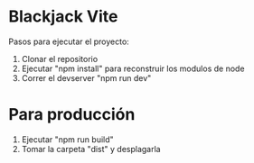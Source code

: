 # Blackjack Vite

Pasos para ejecutar el proyecto:

1. Clonar el repositorio
2. Ejecutar "npm install" para reconstruir los modulos de node
3. Correr el devserver "npm run dev"

# Para producción

1. Ejecutar "npm run build"
2. Tomar la carpeta "dist" y desplagarla
